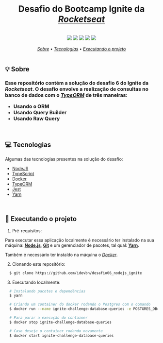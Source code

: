 <h1 align="center">
  <strong>Desafio do Bootcamp Ignite da <a href="https://rocketseat.com.br/"><em>Rocketseat</em></a></strong>  
</h1>

<br>

<div align="center">
  <img src="https://img.shields.io/badge/Node.js-43853D?style=for-the-badge&logo=node.js&logoColor=white">
  <img src="https://img.shields.io/badge/-jest-%23C21325?style=for-the-badge&logo=jest&logoColor=white">
  <img src="https://img.shields.io/badge/Yarn-2C8EBB?style=for-the-badge&logo=yarn&logoColor=white">
  <img src="https://img.shields.io/badge/PostgreSQL-316192?style=for-the-badge&logo=postgresql&logoColor=white">
  <img src="https://img.shields.io/badge/Docker-2CA5E0?style=for-the-badge&logo=docker&logoColor=white">
</div>

<br>

<div align="center">
  <a href="#about"><em>Sobre</em></a> • <a href="#techs"><em>Tecnologias</em></a> • <a href="#run"><em>Executando o projeto</em></a>
</div>

<br>

<a id="about"></a>

## :bulb: Sobre

<h3>Esse repositório contém a solução do desafio 6 do Ignite da <em>Rocketseat</em>.
O desafio envolve a realização de consultas no banco de dados com o <em><a href="https://typeorm.io/">TypeORM</a></em> de três maneiras:

- Usando o ORM
- Usando Query Builder
- Usando Raw Query
</h3>

<br>

<a id="techs"></a>

## :computer: Tecnologias

Algumas das tecnologias presentes na solução do desafio:

- [NodeJS](https://nodejs.org/)
- [TypeScript](https://www.typescriptlang.org/)
- [Docker](https://www.docker.com/)
- [TypeORM](https://typeorm.io/)
- [Jest](https://jestjs.io/)
- [Yarn](https://yarnpkg.com/)

<br>

<a id="run"></a>

## :memo: Executando o projeto

1. Pré-requisitos:

Para executar essa aplicação localmente é necessário ter instalado na sua máquina: **[Node.js](https://nodejs.org/en/)**, **[Git](https://git-scm.com/)** e um gerenciador de pacotes, tal qual: **[Yarn](https://yarnpkg.com/)**.

Também é necessário ter instaldo na máquina o <a href="https://docs.docker.com/desktop/windows/install/"><em>Docker</em></a>.

2. Clonando este repositório:

```sh
  $ git clone https://github.com/idevbn/desafio06_nodejs_ignite
```

3. Executando localmente:

```sh
  # Instalando pacotes e dependências
  $ yarn

  # Criando um container do docker rodando o Postgres com o comando
  $ docker run --name ignite-challenge-database-queries -e POSTGRES_DB=queries_challenge -e POSTGRES_PASSWORD=docker -p 5432:5432 -d postgres

  # Para parar a execução do container
  $ docker stop ignite-challenge-database-queries

  # Caso deseje o container rodando novamente
  $ docker start ignite-challenge-database-queries
```
